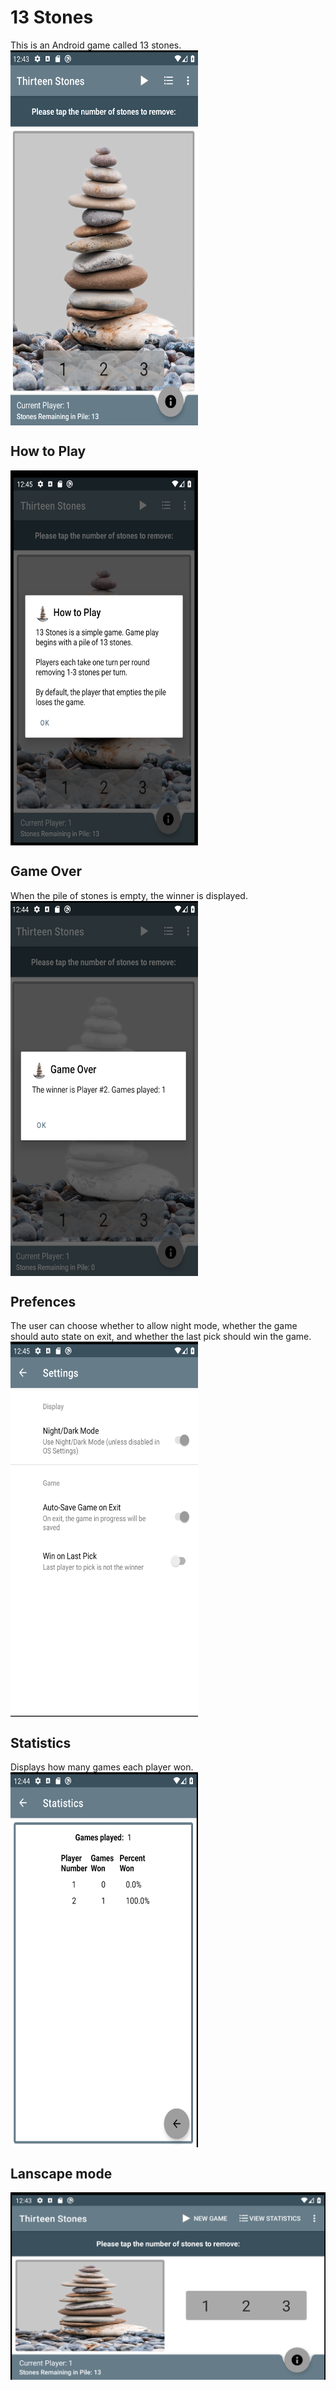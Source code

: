# 13 Stones
This is an Android game called 13 stones.
<img src="/screenshots/game.png" width=300 height=600 align=center>

## How to Play
<img src="/screenshots/instructions.png" width=300 height=600 align=center>

## Game Over
When the pile of stones is empty, the winner is displayed.
<img src="/screenshots/game_over.png" width=300 height=600 align=center>

## Prefences
The user can choose whether to allow night mode, whether the game should auto state on exit, and whether the last pick should win the game.
<img src="/screenshots/preferences.png" width=300 height=600 align=center>

## Statistics
Displays how many games each player won.
<img src="/screenshots/statistics.png" width=300 height=600 align=center>

## Lanscape mode
<img src="/screenshots/landscape.png" width=625 height=300 align=center>
